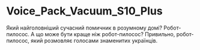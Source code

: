 # Voice_Pack_Vacuum_S10_Plus

Який найголовніший сучасний помичник в розумному домі? Робот-пилосос. А що може бути краще ніж робот-пилосос? Привильно, робот-пилосос, який розмовляє голосами знаменитих українців. 
